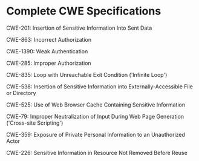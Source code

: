 

# Complete CWE Specifications

CWE-201: Insertion of Sensitive Information Into Sent Data

CWE-863: Incorrect Authorization

CWE-1390: Weak Authentication

CWE-285: Improper Authorization

CWE-835: Loop with Unreachable Exit Condition ('Infinite Loop')

CWE-538: Insertion of Sensitive Information into Externally-Accessible File or Directory

CWE-525: Use of Web Browser Cache Containing Sensitive Information

CWE-79: Improper Neutralization of Input During Web Page Generation ('Cross-site Scripting')

CWE-359: Exposure of Private Personal Information to an Unauthorized Actor

CWE-226: Sensitive Information in Resource Not Removed Before Reuse